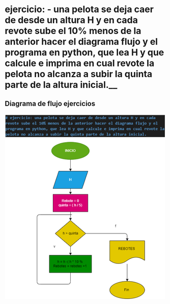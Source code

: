 # ejercicio: - una pelota se deja caer de desde un altura H y en cada revote sube el 10% menos de la anterior hacer el diagrama flujo y el programa en python, que lea H y que calcule e imprima en cual revote la pelota no alcanza a subir la quinta parte de la altura inicial.__


## Diagrama de flujo ejercicios

![Diagrama flujo](diagrama.png "Diagrama de flujo")


